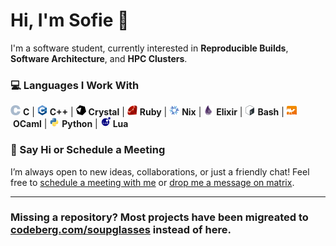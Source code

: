 # Hi, I'm Sofie 👋

I'm a software student, currently interested in **Reproducible Builds**, **Software Architecture**, and **HPC Clusters**.

### 💻 Languages I Work With

<img title="C" height="16em" width="16em" src="https://github.com/devicons/devicon/blob/master/icons/c/c-original.svg">&nbsp;**C**
| <img title="C++" height="16em" width="16em" src="https://github.com/devicons/devicon/blob/master/icons/cplusplus/cplusplus-original.svg">&nbsp;**C++**
| <img title="Crystal" height="16em" width="16em" src="https://github.com/devicons/devicon/blob/master/icons/crystal/crystal-original.svg">&nbsp;**Crystal**
| <img title="Ruby" height="16em" width="16em" src="https://github.com/devicons/devicon/blob/master/icons/ruby/ruby-original.svg">&nbsp;**Ruby**
| <img title="Nix" height="16em" width="16em" src="https://github.com/devicons/devicon/blob/master/icons/nixos/nixos-original.svg">&nbsp;**Nix**
| <img title="Elixir" height="16em" width="16em" src="https://github.com/devicons/devicon/blob/master/icons/elixir/elixir-original.svg">&nbsp;**Elixir**
| <img title="Bash" height="16em" width="16em" src="https://github.com/devicons/devicon/blob/master/icons/bash/bash-original.svg">&nbsp;**Bash**
| <img title="OCaml" height="16em" width="16em" src="https://github.com/devicons/devicon/blob/master/icons/ocaml/ocaml-original.svg">&nbsp;**OCaml**
| <img title="Python" height="16em" width="16em" src="https://github.com/devicons/devicon/blob/master/icons/python/python-original.svg">&nbsp;**Python**
| <img title="Lua" height="16em" width="16em" src="https://github.com/devicons/devicon/blob/master/icons/lua/lua-original.svg">&nbsp;**Lua**

### 🤝 Say Hi or Schedule a Meeting
I’m always open to new ideas, collaborations, or just a friendly chat! Feel free to [schedule a meeting with me](https://cal.com/soupglasses/coffee) or [drop me a message on matrix](https://matrix.to/#/@sofie:fsfe.org).

---

### Missing a repository? Most projects have been migreated to [codeberg.com/soupglasses](https://codeberg.org/soupglasses?tab=repositories) instead of here.
